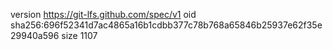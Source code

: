 version https://git-lfs.github.com/spec/v1
oid sha256:696f52341d7ac4865a16b1cdbb377c78b768a65846b25937e62f35e29940a596
size 1107
